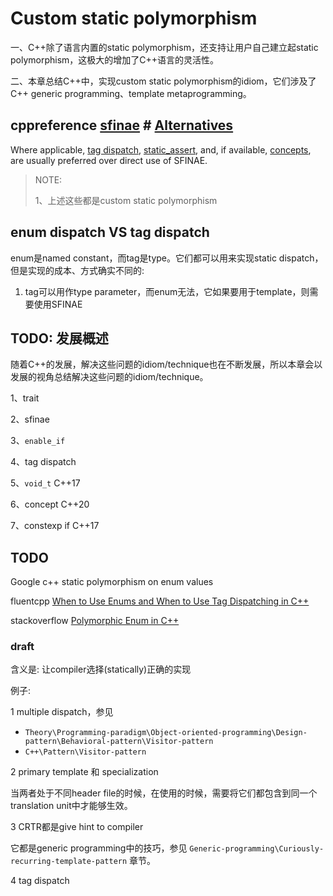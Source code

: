 # Custom static polymorphism 

一、C++除了语言内置的static polymorphism，还支持让用户自己建立起static polymorphism，这极大的增加了C++语言的灵活性。

二、本章总结C++中，实现custom static polymorphism的idiom，它们涉及了C++ generic programming、template metaprogramming。

## cppreference [sfinae](https://en.cppreference.com/w/cpp/language/sfinae) # [Alternatives](https://en.cppreference.com/w/cpp/language/sfinae#Alternatives)

Where applicable, [tag dispatch](https://en.cppreference.com/w/cpp/iterator/iterator_tags#Example), [static_assert](https://en.cppreference.com/w/cpp/language/static_assert), and, if available, [concepts](https://en.cppreference.com/w/cpp/language/constraints), are usually preferred over direct use of SFINAE.

> NOTE: 
>
> 1、上述这些都是custom static polymorphism



## enum dispatch VS tag dispatch

enum是named constant，而tag是type。它们都可以用来实现static dispatch，但是实现的成本、方式确实不同的:

1) tag可以用作type parameter，而enum无法，它如果要用于template，则需要使用SFINAE



## TODO: 发展概述



随着C++的发展，解决这些问题的idiom/technique也在不断发展，所以本章会以发展的视角总结解决这些问题的idiom/technique。

1、trait

2、sfinae

3、`enable_if`

4、tag dispatch

5、`void_t` C++17

6、concept C++20

7、constexp if C++17



## TODO

Google c++ static polymorphism on enum values

fluentcpp [When to Use Enums and When to Use Tag Dispatching in C++](https://www.fluentcpp.com/2018/05/01/when-to-use-enums-and-when-to-use-tag-dispatching-in-cpp/)

stackoverflow [Polymorphic Enum in C++](https://stackoverflow.com/questions/3117462/polymorphic-enum-in-c)





### draft

含义是: 让compiler选择(statically)正确的实现

例子:

1 multiple dispatch，参见

- `Theory\Programming-paradigm\Object-oriented-programming\Design-pattern\Behavioral-pattern\Visitor-pattern`
- `C++\Pattern\Visitor-pattern`

2 primary template 和 specialization

当两者处于不同header file的时候，在使用的时候，需要将它们都包含到同一个translation unit中才能够生效。

3 CRTR都是give hint to compiler

它都是generic programming中的技巧，参见 `Generic-programming\Curiously-recurring-template-pattern` 章节。

4 tag dispatch

